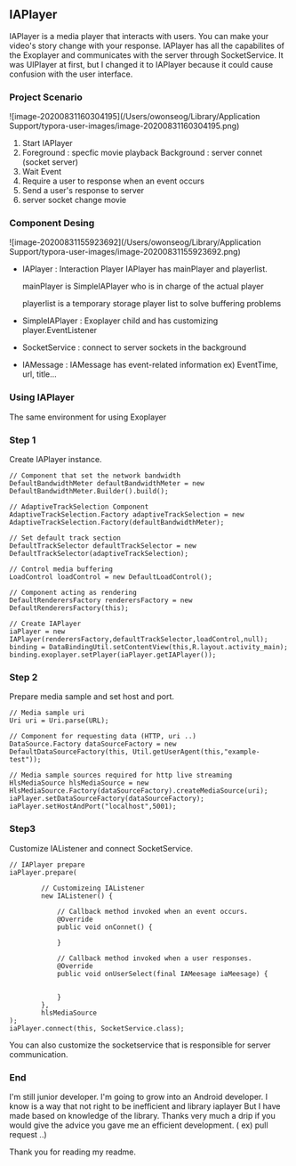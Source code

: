 ## IAPlayer

IAPlayer is a media player that interacts with users. You can make your video's story change with your response. IAPlayer has all the capabilites of the Exoplayer and communicates with the server through SocketService. It was UIPlayer at first, but I changed it to IAPlayer because it could cause confusion with the user interface.



### Project Scenario

![image-20200831160304195](/Users/owonseog/Library/Application Support/typora-user-images/image-20200831160304195.png)

1. Start IAPlayer
2. Foreground : specfic movie playback 
   Background : server connet (socket server)
3. Wait Event
4. Require a user to response when an event occurs
5. Send a user's response to server
6. server socket change movie

### Component Desing

![image-20200831155923692](/Users/owonseog/Library/Application Support/typora-user-images/image-20200831155923692.png)

- IAPlayer : Interaction Player
  IAPlayer has mainPlayer and playerlist.

  mainPlayer is SimpleIAPlayer who is in charge of the actual player

  playerlist is a temporary storage player list to solve buffering problems

- SimpleIAPlayer : Exoplayer child and has customizing player.EventListener 

- SocketService : connect to server sockets in the background

- IAMessage : IAMessage has event-related information ex) EventTime, url, title...

### Using IAPlayer

The same environment for using Exoplayer

### Step 1

Create IAPlayer instance.

```
// Component that set the network bandwidth
DefaultBandwidthMeter defaultBandwidthMeter = new DefaultBandwidthMeter.Builder().build();

// AdaptiveTrackSelection Component
AdaptiveTrackSelection.Factory adaptiveTrackSelection = new AdaptiveTrackSelection.Factory(defaultBandwidthMeter);

// Set default track section
DefaultTrackSelector defaultTrackSelector = new DefaultTrackSelector(adaptiveTrackSelection);

// Control media buffering
LoadControl loadControl = new DefaultLoadControl();

// Component acting as rendering
DefaultRenderersFactory renderersFactory = new DefaultRenderersFactory(this);

// Create IAPlayer
iaPlayer = new IAPlayer(renderersFactory,defaultTrackSelector,loadControl,null);
binding = DataBindingUtil.setContentView(this,R.layout.activity_main);
binding.exoplayer.setPlayer(iaPlayer.getIAPlayer());
```

### Step 2

Prepare media sample and set host and port.

```
// Media sample uri
Uri uri = Uri.parse(URL);

// Component for requesting data (HTTP, uri ..)
DataSource.Factory dataSourceFactory = new DefaultDataSourceFactory(this, Util.getUserAgent(this,"example-test"));

// Media sample sources required for http live streaming
HlsMediaSource hlsMediaSource = new HlsMediaSource.Factory(dataSourceFactory).createMediaSource(uri);
iaPlayer.setDataSourceFactory(dataSourceFactory);
iaPlayer.setHostAndPort("localhost",5001);
```

### Step3

Customize IAListener and connect SocketService.

```
// IAPlayer prepare
iaPlayer.prepare(

        // Customizeing IAListener
        new IAListener() {

            // Callback method invoked when an event occurs.
            @Override
            public void onConnet() {

            }

            // Callback method invoked when a user responses.
            @Override
            public void onUserSelect(final IAMeesage iaMeesage) {


            }
        },
        hlsMediaSource
);
iaPlayer.connect(this, SocketService.class);
```

You can also customize the socketservice that is responsible for server communication.

### End

I'm still junior developer. I'm going to grow into an Android developer. I know is a way that not right to be inefficient and library iaplayer But I have made based on knowledge of the library. Thanks very much a drip if you would give the advice you gave me an efficient development. ( ex) pull request ..)

Thank you for reading my readme.



